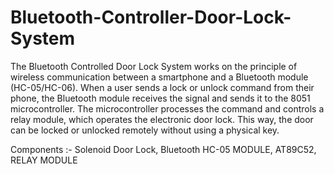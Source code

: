 # Bluetooth-Controller-Door-Lock-System

The Bluetooth Controlled Door Lock System works on the principle of wireless communication between a smartphone and a Bluetooth module (HC-05/HC-06). When a user sends a lock or unlock command from their phone, the Bluetooth module receives the signal and sends it to the 8051 microcontroller. The microcontroller processes the command and controls a relay module, which operates the electronic door lock. This way, the door can be locked or unlocked remotely without using a physical key.


Components :- Solenoid Door Lock, Bluetooth HC-05 MODULE, AT89C52, RELAY MODULE 
